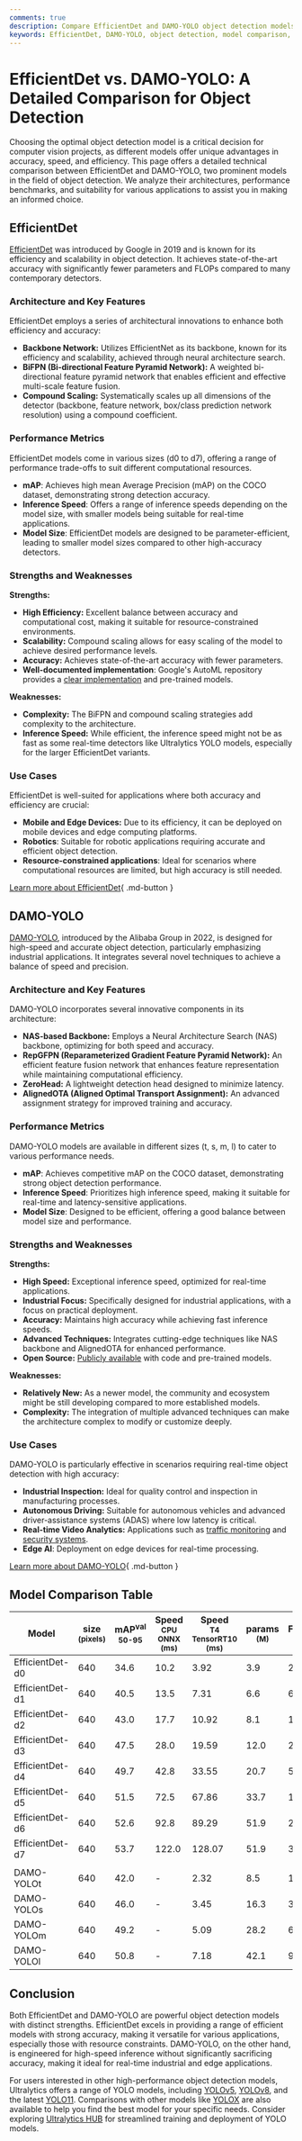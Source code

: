 ```yaml
---
comments: true
description: Compare EfficientDet and DAMO-YOLO object detection models in terms of accuracy, speed, and efficiency for real-time and resource-constrained applications.
keywords: EfficientDet, DAMO-YOLO, object detection, model comparison, EfficientNet, BiFPN, real-time inference, AI, computer vision, deep learning, Ultralytics
---
```


# EfficientDet vs. DAMO-YOLO: A Detailed Comparison for Object Detection

Choosing the optimal object detection model is a critical decision for computer vision projects, as different models offer unique advantages in accuracy, speed, and efficiency. This page offers a detailed technical comparison between EfficientDet and DAMO-YOLO, two prominent models in the field of object detection. We analyze their architectures, performance benchmarks, and suitability for various applications to assist you in making an informed choice.

<script async src="https://cdn.jsdelivr.net/npm/chart.js"></script>
<script defer src="../../javascript/benchmark.js"></script>

<canvas id="modelComparisonChart" width="1024" height="400" active-models='["EfficientDet", "DAMO-YOLO"]'></canvas>

## EfficientDet

[EfficientDet](https://github.com/google/automl/tree/master/efficientdet) was introduced by Google in 2019 and is known for its efficiency and scalability in object detection. It achieves state-of-the-art accuracy with significantly fewer parameters and FLOPs compared to many contemporary detectors.

### Architecture and Key Features

EfficientDet employs a series of architectural innovations to enhance both efficiency and accuracy:

- **Backbone Network:** Utilizes EfficientNet as its backbone, known for its efficiency and scalability, achieved through neural architecture search.
- **BiFPN (Bi-directional Feature Pyramid Network):** A weighted bi-directional feature pyramid network that enables efficient and effective multi-scale feature fusion.
- **Compound Scaling:** Systematically scales up all dimensions of the detector (backbone, feature network, box/class prediction network resolution) using a compound coefficient.

### Performance Metrics

EfficientDet models come in various sizes (d0 to d7), offering a range of performance trade-offs to suit different computational resources.

- **mAP**: Achieves high mean Average Precision (mAP) on the COCO dataset, demonstrating strong detection accuracy.
- **Inference Speed**: Offers a range of inference speeds depending on the model size, with smaller models being suitable for real-time applications.
- **Model Size**: EfficientDet models are designed to be parameter-efficient, leading to smaller model sizes compared to other high-accuracy detectors.

### Strengths and Weaknesses

**Strengths:**

- **High Efficiency:** Excellent balance between accuracy and computational cost, making it suitable for resource-constrained environments.
- **Scalability:** Compound scaling allows for easy scaling of the model to achieve desired performance levels.
- **Accuracy:** Achieves state-of-the-art accuracy with fewer parameters.
- **Well-documented implementation**: Google's AutoML repository provides a [clear implementation](https://github.com/google/automl/tree/master/efficientdet#readme) and pre-trained models.

**Weaknesses:**

- **Complexity:** The BiFPN and compound scaling strategies add complexity to the architecture.
- **Inference Speed:** While efficient, the inference speed might not be as fast as some real-time detectors like Ultralytics YOLO models, especially for the larger EfficientDet variants.

### Use Cases

EfficientDet is well-suited for applications where both accuracy and efficiency are crucial:

- **Mobile and Edge Devices:** Due to its efficiency, it can be deployed on mobile devices and edge computing platforms.
- **Robotics**: Suitable for robotic applications requiring accurate and efficient object detection.
- **Resource-constrained applications**: Ideal for scenarios where computational resources are limited, but high accuracy is still needed.

[Learn more about EfficientDet](https://github.com/google/automl/tree/master/efficientdet#readme){ .md-button }

## DAMO-YOLO

[DAMO-YOLO](https://github.com/tinyvision/DAMO-YOLO), introduced by the Alibaba Group in 2022, is designed for high-speed and accurate object detection, particularly emphasizing industrial applications. It integrates several novel techniques to achieve a balance of speed and precision.

### Architecture and Key Features

DAMO-YOLO incorporates several innovative components in its architecture:

- **NAS-based Backbone:** Employs a Neural Architecture Search (NAS) backbone, optimizing for both speed and accuracy.
- **RepGFPN (Reparameterized Gradient Feature Pyramid Network):** An efficient feature fusion network that enhances feature representation while maintaining computational efficiency.
- **ZeroHead:** A lightweight detection head designed to minimize latency.
- **AlignedOTA (Aligned Optimal Transport Assignment):** An advanced assignment strategy for improved training and accuracy.

### Performance Metrics

DAMO-YOLO models are available in different sizes (t, s, m, l) to cater to various performance needs.

- **mAP**: Achieves competitive mAP on the COCO dataset, demonstrating strong object detection performance.
- **Inference Speed**: Prioritizes high inference speed, making it suitable for real-time and latency-sensitive applications.
- **Model Size**: Designed to be efficient, offering a good balance between model size and performance.

### Strengths and Weaknesses

**Strengths:**

- **High Speed:** Exceptional inference speed, optimized for real-time applications.
- **Industrial Focus:** Specifically designed for industrial applications, with a focus on practical deployment.
- **Accuracy:** Maintains high accuracy while achieving fast inference speeds.
- **Advanced Techniques:** Integrates cutting-edge techniques like NAS backbone and AlignedOTA for enhanced performance.
- **Open Source:** [Publicly available](https://github.com/tinyvision/DAMO-YOLO) with code and pre-trained models.

**Weaknesses:**

- **Relatively New:** As a newer model, the community and ecosystem might be still developing compared to more established models.
- **Complexity:** The integration of multiple advanced techniques can make the architecture complex to modify or customize deeply.

### Use Cases

DAMO-YOLO is particularly effective in scenarios requiring real-time object detection with high accuracy:

- **Industrial Inspection:** Ideal for quality control and inspection in manufacturing processes.
- **Autonomous Driving:** Suitable for autonomous vehicles and advanced driver-assistance systems (ADAS) where low latency is critical.
- **Real-time Video Analytics:** Applications such as [traffic monitoring](https://www.ultralytics.com/blog/ai-in-traffic-management-from-congestion-to-coordination) and [security systems](https://www.ultralytics.com/blog/security-alarm-system-projects-with-ultralytics-yolov8).
- **Edge AI**: Deployment on edge devices for real-time processing.

[Learn more about DAMO-YOLO](https://github.com/tinyvision/DAMO-YOLO/blob/master/README.md){ .md-button }

## Model Comparison Table

| Model           | size<br><sup>(pixels) | mAP<sup>val<br>50-95 | Speed<br><sup>CPU ONNX<br>(ms) | Speed<br><sup>T4 TensorRT10<br>(ms) | params<br><sup>(M) | FLOPs<br><sup>(B) |
|-----------------|-----------------------|----------------------|--------------------------------|-------------------------------------|--------------------|-------------------|
| EfficientDet-d0 | 640                   | 34.6                 | 10.2                           | 3.92                                | 3.9                | 2.54              |
| EfficientDet-d1 | 640                   | 40.5                 | 13.5                           | 7.31                                | 6.6                | 6.1               |
| EfficientDet-d2 | 640                   | 43.0                 | 17.7                           | 10.92                               | 8.1                | 11.0              |
| EfficientDet-d3 | 640                   | 47.5                 | 28.0                           | 19.59                               | 12.0               | 24.9              |
| EfficientDet-d4 | 640                   | 49.7                 | 42.8                           | 33.55                               | 20.7               | 55.2              |
| EfficientDet-d5 | 640                   | 51.5                 | 72.5                           | 67.86                               | 33.7               | 130.0             |
| EfficientDet-d6 | 640                   | 52.6                 | 92.8                           | 89.29                               | 51.9               | 226.0             |
| EfficientDet-d7 | 640                   | 53.7                 | 122.0                          | 128.07                              | 51.9               | 325.0             |
|                 |                       |                      |                                |                                     |                    |                   |
| DAMO-YOLOt      | 640                   | 42.0                 | -                              | 2.32                                | 8.5                | 18.1              |
| DAMO-YOLOs      | 640                   | 46.0                 | -                              | 3.45                                | 16.3               | 37.8              |
| DAMO-YOLOm      | 640                   | 49.2                 | -                              | 5.09                                | 28.2               | 61.8              |
| DAMO-YOLOl      | 640                   | 50.8                 | -                              | 7.18                                | 42.1               | 97.3              |

## Conclusion

Both EfficientDet and DAMO-YOLO are powerful object detection models with distinct strengths. EfficientDet excels in providing a range of efficient models with strong accuracy, making it versatile for various applications, especially those with resource constraints. DAMO-YOLO, on the other hand, is engineered for high-speed inference without significantly sacrificing accuracy, making it ideal for real-time industrial and edge applications.

For users interested in other high-performance object detection models, Ultralytics offers a range of YOLO models, including [YOLOv5](https://docs.ultralytics.com/models/yolov5/), [YOLOv8](https://docs.ultralytics.com/models/yolov8/), and the latest [YOLO11](https://docs.ultralytics.com/models/yolo11/). Comparisons with other models like [YOLOX](https://docs.ultralytics.com/compare/yolov8-vs-yolox/) are also available to help you find the best model for your specific needs. Consider exploring [Ultralytics HUB](https://www.ultralytics.com/hub) for streamlined training and deployment of YOLO models.
